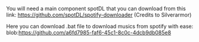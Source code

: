 You will need a main component spotDL that you can download from this link: https://github.com/spotDL/spotify-downloader 
(Credits to Silverarmor)

Here you can download .bat file to download musics from spotify with ease: 
blob:https://github.com/a6fd7985-faf6-45c1-8c0c-4dcb9db085e8
